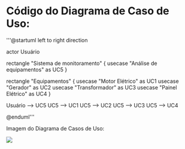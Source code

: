 # Código do Diagrama de Caso de Uso:


'''@startuml
left to right direction

actor Usuário


rectangle "Sistema de monitoramento" {
  usecase "Análise de equipamentos" as UC5
}

rectangle "Equipamentos" {
  usecase "Motor Elétrico" as UC1
  usecase "Gerador" as UC2
  usecase "Transformador" as UC3
  usecase "Painel Elétrico" as UC4
}

Usuário --> UC5
UC5 --> UC1
UC5 --> UC2
UC5 --> UC3
UC5 --> UC4

@enduml'''




Imagem do Diagrama de Casos de Uso:


![](https://img.plantuml.biz/plantuml/png/PP1DQiD038NtEeNmFelyT5jIIkYg44Xp064hgM1cr6ZaLUXXikmvVB6E4nV6T27uu7qy7jfc9_C-1WXySdH5a_EdOoV6hOic06fT3O-v7suc2W1ZGkaS69k3PET8s356JL94YfnS6xm2Of-vfLoqbpJSWXGg7bzw-NfOkK7AU7nzWkzPwswcp9hUTHop2yEFcxGw5InhvOsDEhKfMjNHXr7A9xLO2UjQs9Ca3l_wD-F0lm_WOl5y7rrkucN5guhN5My0jfowykfV)
